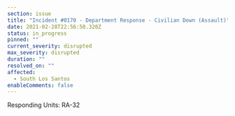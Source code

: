 ```yaml
---
section: issue
title: "Incident #0170 - Department Response - Civilian Down (Assault)"
date: 2021-02-28T22:56:50.320Z
status: in_progress
pinned: ""
current_severity: disrupted
max_severity: disrupted
duration: ""
resolved_on: ""
affected:
  - South Los Santos
enableComments: false
---
```



Responding Units: RA-32